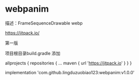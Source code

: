 # webpanim
描述：FrameSequenceDrawable  webp



https://jitpack.io/

第一版 

项目根目录build.gradle 添加


allprojects {
		repositories {
			...
			maven { url 'https://jitpack.io' }
		}
	}
	
implementation 'com.github.lingduzuobiao123:webpanim:v1.0.0'

